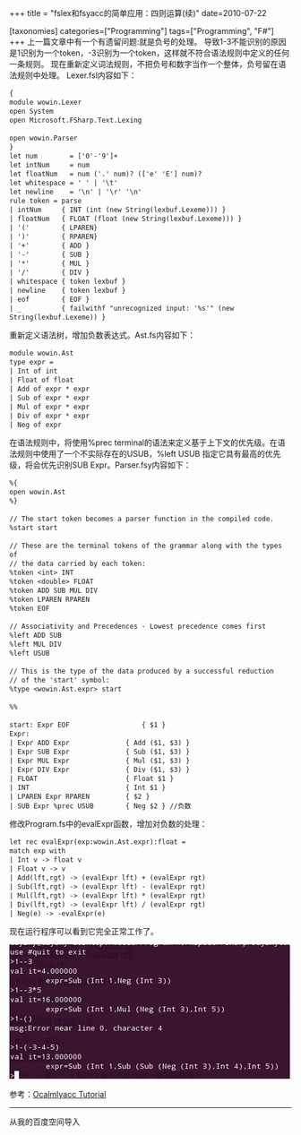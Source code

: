 +++
title = "fslex和fsyacc的简单应用：四则运算(续)"
date=2010-07-22

[taxonomies]
categories=["Programming"]
tags=["Programming", "F#"]
+++
上一篇文章中有一个有遗留问题:就是负号的处理。
导致1-3不能识别的原因是1识别为一个token，-3识别为一个token，这样就不符合语法规则中定义的任何一条规则。
现在重新定义词法规则，不把负号和数字当作一个整体，负号留在语法规则中处理。
Lexer.fsl内容如下：
```f#
{
module wowin.Lexer
open System
open Microsoft.FSharp.Text.Lexing

open wowin.Parser
}
let num        = ['0'-'9']+
let intNum     = num
let floatNum   = num ('.' num)? (['e' 'E'] num)?
let whitespace = ' ' | '\t'
let newline    = '\n' | '\r' '\n'
rule token = parse
| intNum     { INT (int (new String(lexbuf.Lexeme))) }
| floatNum   { FLOAT (float (new String(lexbuf.Lexeme))) }
| '('        { LPAREN}
| ')'        { RPAREN}
| '+'        { ADD }
| '-'        { SUB }
| '*'        { MUL }
| '/'        { DIV }
| whitespace { token lexbuf }
| newline    { token lexbuf }
| eof        { EOF }
| _          { failwithf "unrecognized input: '%s'" (new String(lexbuf.Lexeme)) }
```

重新定义语法树，增加负数表达式。Ast.fs内容如下：
```f#
module wowin.Ast
type expr =
| Int of int
| Float of float
| Add of expr * expr
| Sub of expr * expr
| Mul of expr * expr
| Div of expr * expr
| Neg of expr
```

在语法规则中，将使用%prec terminal的语法来定义基于上下文的优先级。在语法规则中使用了一个不实际存在的USUB，%left USUB 指定它具有最高的优先级，将会优先识别SUB Expr。Parser.fsy内容如下：
```f#
%{
open wowin.Ast
%}

// The start token becomes a parser function in the compiled code.
%start start

// These are the terminal tokens of the grammar along with the types of
// the data carried by each token:
%token <int> INT
%token <double> FLOAT
%token ADD SUB MUL DIV
%token LPAREN RPAREN
%token EOF

// Associativity and Precedences - Lowest precedence comes first
%left ADD SUB
%left MUL DIV
%left USUB

// This is the type of the data produced by a successful reduction
// of the 'start' symbol:
%type <wowin.Ast.expr> start

%%

start: Expr EOF                  { $1 }
Expr:
| Expr ADD Expr              { Add ($1, $3) }
| Expr SUB Expr              { Sub ($1, $3) }
| Expr MUL Expr              { Mul ($1, $3) }
| Expr DIV Expr              { Div ($1, $3) }
| FLOAT                      { Float $1 }
| INT                        { Int $1 }
| LPAREN Expr RPAREN         { $2 }
| SUB Expr %prec USUB        { Neg $2 } //负数
```

修改Program.fs中的evalExpr函数，增加对负数的处理：
```f#
let rec evalExpr(exp:wowin.Ast.expr):float =
match exp with  
| Int v -> float v
| Float v -> v
| Add(lft,rgt) -> (evalExpr lft) + (evalExpr rgt)
| Sub(lft,rgt) -> (evalExpr lft) - (evalExpr rgt)
| Mul(lft,rgt) -> (evalExpr lft) * (evalExpr rgt)
| Div(lft,rgt) -> (evalExpr lft) / (evalExpr rgt)
| Neg(e) -> -evalExpr(e)
```

现在运行程序可以看到它完全正常工作了。

![db48deb4783ed8338ad4b223.png](./db48deb4783ed8338ad4b223.png)

参考：[Ocalmlyacc Tutorial](http://plus.kaist.ac.kr/~shoh/ocaml/ocamllex-ocamlyacc/ocamlyacc-tutorial/sec-context-dependent-precedence.html)

---
从我的百度空间导入